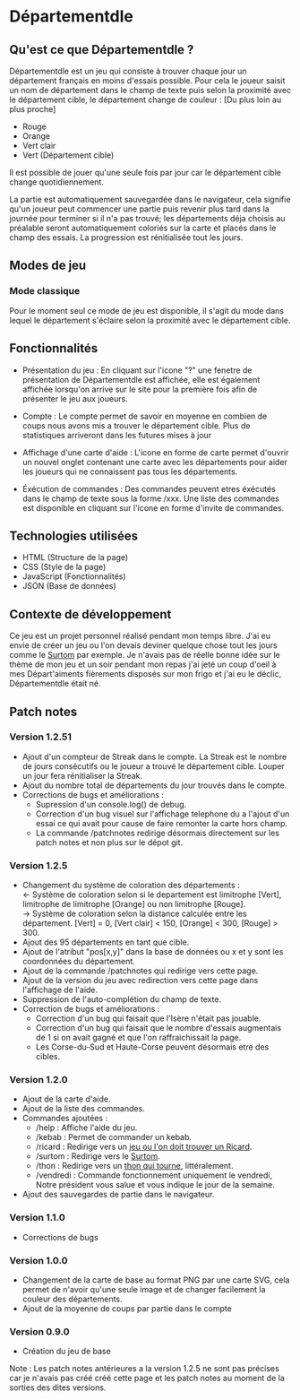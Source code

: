 # Départementdle

## Qu'est ce que Départementdle ?
Départementdle est un jeu qui consiste à trouver chaque jour un département français en moins d'essais possible. Pour cela le joueur saisit un nom de département dans le champ de texte puis selon la proximité avec le département cible, le département change de couleur : \[Du plus loin au plus proche\]
 - Rouge
 - Orange
 - Vert clair
 - Vert \(Département cible\)

Il est possible de jouer qu'une seule fois par jour car le département cible change quotidiennement.

La partie est automatiquement sauvegardée dans le navigateur, cela signifie qu'un joueur peut commencer une partie puis revenir plus tard dans la journée pour terminer si il n'a pas trouvé; les départements déja choisis au préalable seront automatiquement coloriés sur la carte et placés dans le champ des essais.
La progression est rénitialisée tout les jours.

## Modes de jeu
### Mode classique
Pour le moment seul ce mode de jeu est disponible, il s'agit du mode dans lequel le département s'éclaire selon la proximité avec le département cible.

## Fonctionnalités
- Présentation du jeu : En cliquant sur l'icone "?" une fenetre de présentation de Départementdle est affichée, elle est également affichée lorsqu'on arrive sur le site pour la première fois afin de présenter le jeu aux joueurs.

- Compte : Le compte permet de savoir en moyenne en combien de coups nous avons mis a trouver le département cible. Plus de statistiques arriveront dans les futures mises à jour

- Affichage d'une carte d'aide : L'icone en forme de carte permet d'ouvrir un nouvel onglet contenant une carte avec les départements pour aider les joueurs qui ne connaissent pas tous les départements.

- Éxécution de commandes : Des commandes peuvent etres éxécutés dans le champ de texte sous la forme /xxx. Une liste des commandes est disponible en cliquant sur l'icone en forme d'invite de commandes.

## Technologies utilisées
- HTML (Structure de la page)
- CSS (Style de la page)
- JavaScript (Fonctionnalités)
- JSON (Base de données)

## Contexte de développement
Ce jeu est un projet personnel réalisé pendant mon temps libre. J'ai eu envie de créer un jeu ou l'on devais deviner quelque chose tout les jours comme le [Surtom](https://surtom.yvelin.net) par exemple. Je n'avais pas de réelle bonne idée sur le thème de mon jeu et un soir pendant mon repas j'ai jeté un coup d'oeil à mes Départ'aiments fièrements disposés sur mon frigo et j'ai eu le déclic, Départementdle était né.


## Patch notes

### Version 1.2.51
- Ajout d'un compteur de Streak dans le compte. La Streak est le nombre de jours consécutifs ou le joueur a trouvé le département cible. Louper un jour fera rénitialiser la Streak.
- Ajout du nombre total de départements du jour trouvés dans le compte.
- Corrections de bugs et améliorations :
    - Supression d'un console.log\(\) de debug.
    - Correction d'un bug visuel sur l'affichage telephone du a l'ajout d'un essai ce qui avait pour cause de faire remonter la carte hors champ.
    - La commande /patchnotes redirige désormais directement sur les patch notes et non plus sur le dépot git.

### Version 1.2.5
- Changement du système de coloration des départements :  
    <- Système de coloration selon si le departement est limitrophe \[Vert\], limitrophe de limitrophe \[Orange\] ou non limitrophe \[Rouge\].  
    -> Système de coloration selon la distance calculée entre les département. \[Vert\] = 0, \[Vert clair\] < 150, \[Orange\] < 300, \[Rouge\] > 300.
- Ajout des 95 départements en tant que cible.
- Ajout de l'atribut "pos\[x,y\]" dans la base de données ou x et y sont les coordonnées du département.
- Ajout de la commande /patchnotes qui redirige vers cette page.
- Ajout de la version du jeu avec redirection vers cette page dans l'affichage de l'aide.
- Suppression de l'auto-complétion du champ de texte.
- Correction de bugs et améliorations :
    - Correction d'un bug qui faisait que l'Isère n'était pas jouable.
    - Correction d'un bug qui faisait que le nombre d'essais augmentais de 1 si on avait gagné et que l'on raffraichissait la page.
    - Les Corse-du-Sud et Haute-Corse peuvent désormais etre des cibles.

### Version 1.2.0
- Ajout de la carte d'aide.
- Ajout de la liste des commandes.
- Commandes ajoutées :
    - /help : Affiche l'aide du jeu.
    - /kebab : Permet de commander un kebab.
    - /ricard : Redirige vers un [jeu ou l'on doit trouver un Ricard](https://ricard.ouipouet.tech).
    - /surtom : Redirige vers le [Surtom](https://surtom.yvelin.net).
    - /thon : Redirige vers un [thon qui tourne](https://thon.ouipouet.tech), littéralement.
    - /vendredi : Commande fonctionnement uniquement le vendredi, Notre président vous salue et vous indique le jour de la semaine.
- Ajout des sauvegardes de partie dans le navigateur.

### Version 1.1.0
- Corrections de bugs

### Version 1.0.0
- Changement de la carte de base au format PNG par une carte SVG, cela permet de n'avoir qu'une seule image et de changer facilement la couleur des départements.
- Ajout de la moyenne de coups par partie dans le compte

### Version 0.9.0
- Création du jeu de base

Note : Les patch notes antérieures a la version 1.2.5 ne sont pas précises car je n'avais pas créé créé cette page et les patch notes au moment de la sorties des dites versions.